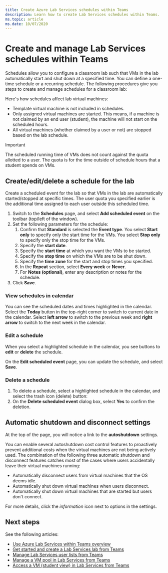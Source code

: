 ```yaml
---
title: Create Azure Lab Services schedules within Teams
description: Learn how to create Lab Services schedules within Teams. 
ms.topic: article
ms.date: 10/07/2020
---
```


# Create and manage Lab Services schedules within Teams

Schedules allow you to configure a classroom lab such that VMs in the lab automatically start and shut down at a specified time. You can define a one-time schedule or a recurring schedule. The following procedures give you steps to create and manage schedules for a classroom lab: 

Here's how schedules affect lab virtual machines: 

- Template virtual machine is not included in schedules. 
- Only assigned virtual machines are started. This means, if a machine is not claimed by an end user (student), the machine will not start on the scheduled hours. 
- All virtual machines (whether claimed by a user or not) are stopped based on the lab schedule. 

> [!IMPORTANT]
> The scheduled running time of VMs does not count against the quota allotted to a user. The quota is for the time outside of schedule hours that a student spends on VMs. 

## Create/edit/delete a schedule for the lab

Create a scheduled event for the lab so that VMs in the lab are automatically started/stopped at specific times. The user quota you specified earlier is the additional time assigned to each user outside this scheduled time. 

1. Switch to the **Schedules** page, and select **Add scheduled event** on the toolbar (top/left of the window). 
1. Set the following parameters for the schedule:
    1. Confirm that **Standard** is selected the **Event type**. You select **Start only** to specify only the start time for the VMs. You select **Stop only** to specify only the stop time for the VMs. 
    1. Specify the **start date**.
    1. Specify the **start time** at which you want the VMs to be started.
    1. Specify the **stop time** on which the VMs are to be shut down. 
    1. Specify the **time zone** for the start and stop times you specified. 
    1. In the **Repeat** section, select **Every week** or **Never**. 
    1. For **Notes (optional)**, enter any description or notes for the schedule. 
1. Click **Save**. 

### View schedules in calendar

You can see the scheduled dates and times highlighted in the calendar. Select the **Today** button in the top-right corner to switch to current date in the calendar. Select **left arrow** to switch to the previous week and **right arrow** to switch to the next week in the calendar. 

### Edit a schedule

When you select a highlighted schedule in the calendar, you see buttons to **edit** or **delete** the schedule. 

On the **Edit scheduled event** page, you can update the schedule, and select **Save**. 

### Delete a schedule

1. To delete a schedule, select a highlighted schedule in the calendar, and select the trash icon (delete) button:
1. On the **Delete scheduled event** dialog box, select **Yes** to confirm the deletion. 

## Automatic shutdown and disconnect settings

At the top of the page, you will notice a link to the **autoshutdown** settings.

You can enable several autoshutdown cost control features to proactively prevent additional costs when the virtual machines are not being actively used. The combination of the following three automatic shutdown and disconnect features catches most of the cases where users accidentally leave their virtual machines running:
 
- Automatically disconnect users from virtual machines that the OS deems idle.
- Automatically shut down virtual machines when users disconnect.
- Automatically shut down virtual machines that are started but users don't connect.

For more details, click the *information* icon next to options in the settings.

## Next steps

See the following articles:

- [Use Azure Lab Services within Teams overview](lab-services-within-teams-overview.md)
- [Get started and create a Lab Services lab from Teams](how-to-get-started-create-lab-within-teams.md)
- [Manage Lab Services user lists from Teams](how-to-manage-user-lists-within-teams.md)
- [Manage a VM pool in Lab Services from Teams](how-to-manage-vm-pool-within-teams.md)
- [Access a VM (student view) in Lab Services from Teams](how-to-access-vm-for-students-within-teams.md)